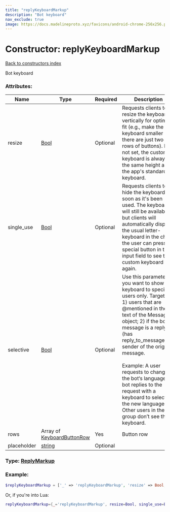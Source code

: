 ```yaml
---
title: "replyKeyboardMarkup"
description: "Bot keyboard"
nav_exclude: true
image: https://docs.madelineproto.xyz/favicons/android-chrome-256x256.png
---
```

# Constructor: replyKeyboardMarkup  
[Back to constructors index](index.md)



Bot keyboard

### Attributes:

| Name     |    Type       | Required | Description |
|----------|---------------|----------|-------------|
|resize|[Bool](../types/Bool.md) | Optional|Requests clients to resize the keyboard vertically for optimal fit (e.g., make the keyboard smaller if there are just two rows of buttons). If not set, the custom keyboard is always of the same height as the app's standard keyboard.|
|single\_use|[Bool](../types/Bool.md) | Optional|Requests clients to hide the keyboard as soon as it's been used. The keyboard will still be available, but clients will automatically display the usual letter-keyboard in the chat – the user can press a special button in the input field to see the custom keyboard again.|
|selective|[Bool](../types/Bool.md) | Optional|Use this parameter if you want to show the keyboard to specific users only. Targets: 1) users that are @mentioned in the text of the Message object; 2) if the bot's message is a reply (has reply\_to\_message\_id), sender of the original message.<br><br>Example: A user requests to change the bot‘s language, bot replies to the request with a keyboard to select the new language. Other users in the group don’t see the keyboard.|
|rows|Array of [KeyboardButtonRow](../types/KeyboardButtonRow.md) | Yes|Button row|
|placeholder|[string](../types/string.md) | Optional|



### Type: [ReplyMarkup](../types/ReplyMarkup.md)


### Example:

```php
$replyKeyboardMarkup = ['_' => 'replyKeyboardMarkup', 'resize' => Bool, 'single_use' => Bool, 'selective' => Bool, 'rows' => [KeyboardButtonRow, KeyboardButtonRow], 'placeholder' => 'string'];
```  


Or, if you're into Lua:

```lua
replyKeyboardMarkup={_='replyKeyboardMarkup', resize=Bool, single_use=Bool, selective=Bool, rows={KeyboardButtonRow}, placeholder='string'}

```


